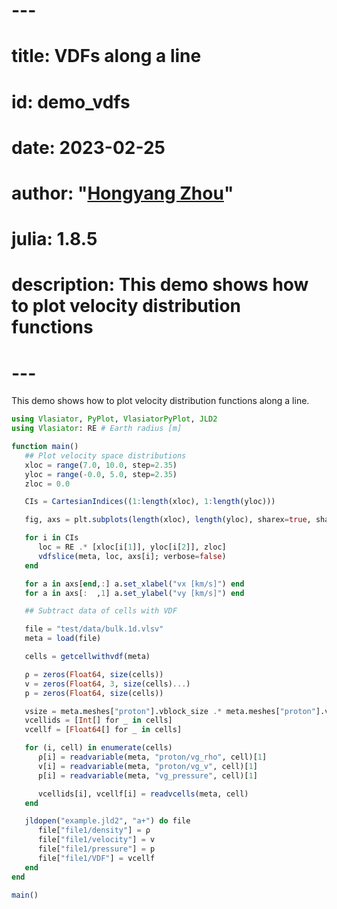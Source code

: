 # ---
# title: VDFs along a line
# id: demo_vdfs
# date: 2023-02-25
# author: "[Hongyang Zhou](https://github.com/henry2004y)"
# julia: 1.8.5
# description: This demo shows how to plot velocity distribution functions
# ---

This demo shows how to plot velocity distribution functions along a line.

```julia
using Vlasiator, PyPlot, VlasiatorPyPlot, JLD2
using Vlasiator: RE # Earth radius [m]

function main()
   ## Plot velocity space distributions
   xloc = range(7.0, 10.0, step=2.35)
   yloc = range(-0.0, 5.0, step=2.35)
   zloc = 0.0

   CIs = CartesianIndices((1:length(xloc), 1:length(yloc)))

   fig, axs = plt.subplots(length(xloc), length(yloc), sharex=true, sharey=true)

   for i in CIs
      loc = RE .* [xloc[i[1]], yloc[i[2]], zloc]
      vdfslice(meta, loc, axs[i]; verbose=false)
   end

   for a in axs[end,:] a.set_xlabel("vx [km/s]") end
   for a in axs[:  ,1] a.set_ylabel("vy [km/s]") end

   ## Subtract data of cells with VDF

   file = "test/data/bulk.1d.vlsv"
   meta = load(file)

   cells = getcellwithvdf(meta)

   ρ = zeros(Float64, size(cells))
   v = zeros(Float64, 3, size(cells)...)
   p = zeros(Float64, size(cells))

   vsize = meta.meshes["proton"].vblock_size .* meta.meshes["proton"].vblocks
   vcellids = [Int[] for _ in cells]
   vcellf = [Float64[] for _ in cells]

   for (i, cell) in enumerate(cells)
      ρ[i] = readvariable(meta, "proton/vg_rho", cell)[1]
      v[i] = readvariable(meta, "proton/vg_v", cell)[1]
      p[i] = readvariable(meta, "vg_pressure", cell)[1]

      vcellids[i], vcellf[i] = readvcells(meta, cell)
   end

   jldopen("example.jld2", "a+") do file
      file["file1/density"] = ρ
      file["file1/velocity"] = v
      file["file1/pressure"] = p
      file["file1/VDF"] = vcellf
   end
end

main()
```
